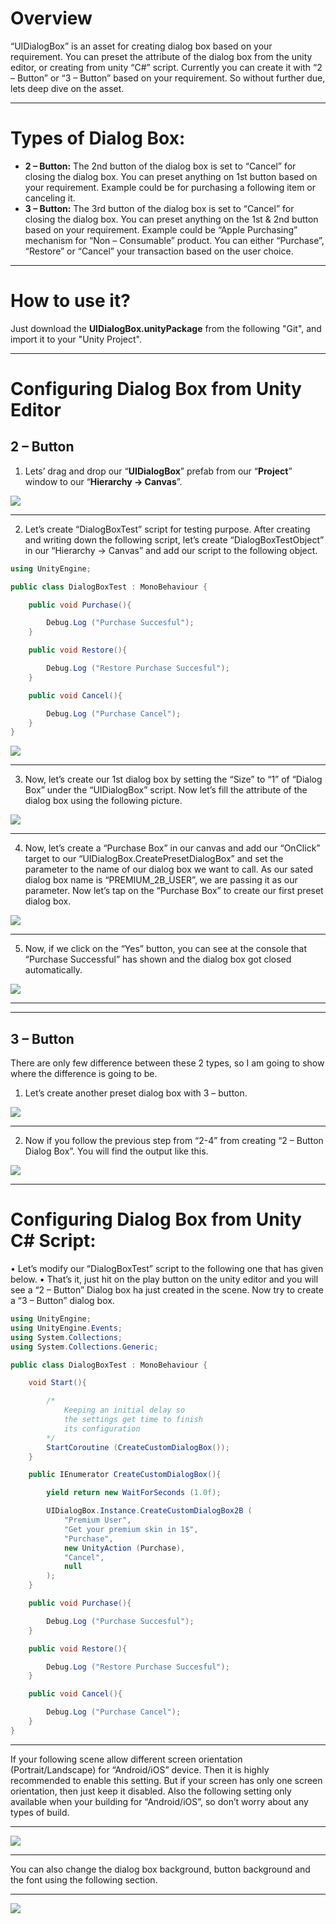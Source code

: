 # **Overview**
“UIDialogBox” is an asset for creating dialog box based on your requirement. You can preset the attribute of the dialog box from the unity editor, or creating from unity “C#” script. Currently you can create it with “2 – Button” or “3 – Button” based on your requirement. So without further due, lets deep dive on the asset.
***
# **Types of Dialog Box:**
* **2 – Button:** The 2nd button of the dialog box is set to “Cancel” for closing the dialog box. You can preset anything on 1st button based on your requirement. Example could be for purchasing a following item or canceling it.
* **3 – Button:** The 3rd button of the dialog box is set to “Cancel” for closing the dialog box. You can preset anything on the 1st & 2nd button based on your requirement. Example could be “Apple Purchasing” mechanism for “Non – Consumable” product. You can either “Purchase”, “Restore” or “Cancel” your transaction based on the user choice.
***
# **How to use it?**
Just download the **UIDialogBox.unityPackage** from the following "Git", and import it to your "Unity Project".

***
# Configuring Dialog Box from Unity Editor
## 2 – Button
1.	Lets’ drag and drop our “**UIDialogBox**” prefab from our “**Project**” window to our “**Hierarchy -> Canvas**”. 

![](https://github.com/tashfiq103/UIDialogBox---UnityPackage/blob/master/Screenshot/Step%20-%201.png)
***

2.	Let’s create “DialogBoxTest” script for testing purpose. After creating and writing down the following script, let’s create “DialogBoxTestObject” in our “Hierarchy -> Canvas” and add our script to the following object.

```C#
using UnityEngine;

public class DialogBoxTest : MonoBehaviour {

    public void Purchase(){

        Debug.Log ("Purchase Succesful");
    }

    public void Restore(){

        Debug.Log ("Restore Purchase Succesful");
    }

    public void Cancel(){

        Debug.Log ("Purchase Cancel");
    }
}
```
![](https://github.com/tashfiq103/UIDialogBox---UnityPackage/blob/master/Screenshot/Step%20-%202.png)
***
	
3.	Now, let’s create our 1st dialog box by setting the “Size” to “1” of “Dialog Box” under the “UIDialogBox” script. Now let’s fill the attribute of the dialog box using the following picture.

![](https://github.com/tashfiq103/UIDialogBox---UnityPackage/blob/master/Screenshot/Step%20-%203.png)
***

4.	Now, let’s create a “Purchase Box” in our canvas and add our “OnClick” target to our “UIDialogBox.CreatePresetDialogBox” and set the parameter to the name of our dialog box we want to call. As our sated dialog box name is “PREMIUM_2B_USER”, we are passing it as our parameter. Now let’s tap on the “Purchase Box” to create our first preset dialog box.

![](https://github.com/tashfiq103/UIDialogBox---UnityPackage/blob/master/Screenshot/Step%20-%204.png)
***

5.	Now, if we click on the “Yes” button, you can see at the console that “Purchase Successful” has shown and the dialog box got closed automatically.
 
![](https://github.com/tashfiq103/UIDialogBox---UnityPackage/blob/master/Screenshot/Step%20-%205.png)
***
***

## 3 – Button 
There are only few difference between these 2 types, so I am going to show where the difference is going to be.
1.	Let’s create another preset dialog box with 3 – button.

![](https://github.com/tashfiq103/UIDialogBox---UnityPackage/blob/master/Screenshot/Step%20-%206.png)
***
2.	Now if you follow the previous step from “2-4” from creating “2 – Button Dialog Box”. You will find the output like this.

![](https://github.com/tashfiq103/UIDialogBox---UnityPackage/blob/master/Screenshot/Step%20-%207.png)

***

# Configuring Dialog Box from Unity C# Script:
•	Let’s modify our “DialogBoxTest” script to the following one that has given below.
•	That’s it, just hit on the play button on the unity editor and you will see a “2 – Button” Dialog box ha just created in the scene. Now try to create a “3 – Button” dialog box.

```C#
using UnityEngine;
using UnityEngine.Events;
using System.Collections;
using System.Collections.Generic;

public class DialogBoxTest : MonoBehaviour {

    void Start(){

        /*
            Keeping an initial delay so 
            the settings get time to finish 
            its configuration
        */
        StartCoroutine (CreateCustomDialogBox());
    }

    public IEnumerator CreateCustomDialogBox(){

        yield return new WaitForSeconds (1.0f);

        UIDialogBox.Instance.CreateCustomDialogBox2B (
            "Premium User",
            "Get your premium skin in 1$",
            "Purchase",
            new UnityAction (Purchase),
            "Cancel",
            null
        );
    }

    public void Purchase(){

        Debug.Log ("Purchase Succesful");
    }

    public void Restore(){

        Debug.Log ("Restore Purchase Succesful");
    }

    public void Cancel(){

        Debug.Log ("Purchase Cancel");
    }
}
```
***

If your following scene allow different screen orientation (Portrait/Landscape) for “Android/iOS” device. Then it is highly recommended to enable this setting. But if your screen has only one screen orientation, then just keep it disabled. Also the following setting only available when your building for “Android/iOS”, so don’t worry about any types of build.
***
![](https://github.com/tashfiq103/UIDialogBox---UnityPackage/blob/master/Screenshot/Step%20-%208.png)

***

You can also change the dialog box background, button background and the font using the following section.
***
![](https://github.com/tashfiq103/UIDialogBox---UnityPackage/blob/master/Screenshot/Step%20-%209.png)




